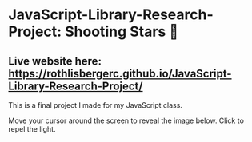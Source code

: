 # JavaScript-Library-Research-Project: Shooting Stars :stars:

## Live website here: https://rothlisbergerc.github.io/JavaScript-Library-Research-Project/

This is a final project I made for my JavaScript class. 

Move your cursor around the screen to reveal the image below. Click to repel the light.  
